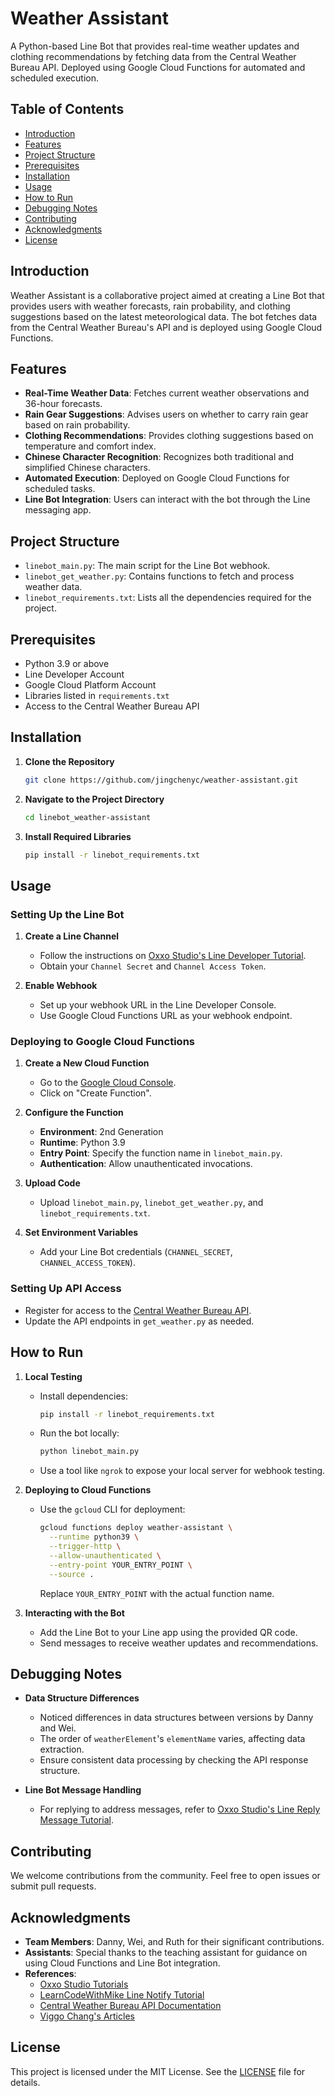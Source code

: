 # Weather Assistant

A Python-based Line Bot that provides real-time weather updates and clothing recommendations by fetching data from the Central Weather Bureau API. Deployed using Google Cloud Functions for automated and scheduled execution.

## Table of Contents

- [Introduction](#introduction)
- [Features](#features)
- [Project Structure](#project-structure)
- [Prerequisites](#prerequisites)
- [Installation](#installation)
- [Usage](#usage)
- [How to Run](#how-to-run)
- [Debugging Notes](#debugging-notes)
- [Contributing](#contributing)
- [Acknowledgments](#acknowledgments)
- [License](#license)

## Introduction

Weather Assistant is a collaborative project aimed at creating a Line Bot that provides users with weather forecasts, rain probability, and clothing suggestions based on the latest meteorological data. The bot fetches data from the Central Weather Bureau's API and is deployed using Google Cloud Functions.

## Features

- **Real-Time Weather Data**: Fetches current weather observations and 36-hour forecasts.
- **Rain Gear Suggestions**: Advises users on whether to carry rain gear based on rain probability.
- **Clothing Recommendations**: Provides clothing suggestions based on temperature and comfort index.
- **Chinese Character Recognition**: Recognizes both traditional and simplified Chinese characters.
- **Automated Execution**: Deployed on Google Cloud Functions for scheduled tasks.
- **Line Bot Integration**: Users can interact with the bot through the Line messaging app.

## Project Structure

- `linebot_main.py`: The main script for the Line Bot webhook.
- `linebot_get_weather.py`: Contains functions to fetch and process weather data.
- `linebot_requirements.txt`: Lists all the dependencies required for the project.

## Prerequisites

- Python 3.9 or above
- Line Developer Account
- Google Cloud Platform Account
- Libraries listed in `requirements.txt`
- Access to the Central Weather Bureau API

## Installation

1. **Clone the Repository**

   ```bash
   git clone https://github.com/jingchenyc/weather-assistant.git
   ```

2. **Navigate to the Project Directory**

   ```bash
   cd linebot_weather-assistant
   ```

3. **Install Required Libraries**

   ```bash
   pip install -r linebot_requirements.txt
   ```

## Usage

### Setting Up the Line Bot

1. **Create a Line Channel**

   - Follow the instructions on [Oxxo Studio's Line Developer Tutorial](https://steam.oxxostudio.tw/category/python/example/line-developer.html).
   - Obtain your `Channel Secret` and `Channel Access Token`.

2. **Enable Webhook**

   - Set up your webhook URL in the Line Developer Console.
   - Use Google Cloud Functions URL as your webhook endpoint.

### Deploying to Google Cloud Functions

1. **Create a New Cloud Function**

   - Go to the [Google Cloud Console](https://console.cloud.google.com/functions).
   - Click on "Create Function".

2. **Configure the Function**

   - **Environment**: 2nd Generation
   - **Runtime**: Python 3.9
   - **Entry Point**: Specify the function name in `linebot_main.py`.
   - **Authentication**: Allow unauthenticated invocations.

3. **Upload Code**

   - Upload `linebot_main.py`, `linebot_get_weather.py`, and `linebot_requirements.txt`.

4. **Set Environment Variables**

   - Add your Line Bot credentials (`CHANNEL_SECRET`, `CHANNEL_ACCESS_TOKEN`).

### Setting Up API Access

- Register for access to the [Central Weather Bureau API](https://opendata.cwb.gov.tw/dist/opendata-swagger.html).
- Update the API endpoints in `get_weather.py` as needed.

## How to Run

1. **Local Testing**

   - Install dependencies:
     ```bash
     pip install -r linebot_requirements.txt
     ```
   - Run the bot locally:
     ```bash
     python linebot_main.py
     ```
   - Use a tool like `ngrok` to expose your local server for webhook testing.

2. **Deploying to Cloud Functions**

   - Use the `gcloud` CLI for deployment:
     ```bash
     gcloud functions deploy weather-assistant \
       --runtime python39 \
       --trigger-http \
       --allow-unauthenticated \
       --entry-point YOUR_ENTRY_POINT \
       --source .
     ```
     Replace `YOUR_ENTRY_POINT` with the actual function name.

3. **Interacting with the Bot**

   - Add the Line Bot to your Line app using the provided QR code.
   - Send messages to receive weather updates and recommendations.

## Debugging Notes

- **Data Structure Differences**

  - Noticed differences in data structures between versions by Danny and Wei.
  - The order of `weatherElement`'s `elementName` varies, affecting data extraction.
  - Ensure consistent data processing by checking the API response structure.

- **Line Bot Message Handling**

  - For replying to address messages, refer to [Oxxo Studio's Line Reply Message Tutorial](https://steam.oxxostudio.tw/category/python/example/line-reply-message.html).

## Contributing

We welcome contributions from the community. Feel free to open issues or submit pull requests.

## Acknowledgments

- **Team Members**: Danny, Wei, and Ruth for their significant contributions.
- **Assistants**: Special thanks to the teaching assistant for guidance on using Cloud Functions and Line Bot integration.
- **References**:
  - [Oxxo Studio Tutorials](https://steam.oxxostudio.tw/)
  - [LearnCodeWithMike Line Notify Tutorial](https://www.learncodewithmike.com/2020/06/python-line-notify.html)
  - [Central Weather Bureau API Documentation](https://opendata.cwb.gov.tw/dist/opendata-swagger.html)
  - [Viggo Chang's Articles](https://ithelp.ithome.com.tw/m/articles/10246301)

## License

This project is licensed under the MIT License. See the [LICENSE](LICENSE) file for details.
